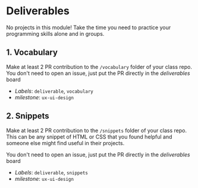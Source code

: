 # Deliverables

No projects in this module! Take the time you need to practice your programming skills alone and in groups.

## 1. Vocabulary

Make at least 2 PR contribution to the `/vocabulary` folder of your class repo. You don't need to open an issue, just put the PR directly in the _deliverables_ board

- _Labels_: `deliverable`, `vocabulary`
- _milestone_: `ux-ui-design`

## 2. Snippets

Make at least 2 PR contribution to the `/snippets` folder of your class repo. This can be any snippet of HTML or CSS that you found helpful and someone else might find useful in their projects.

You don't need to open an issue, just put the PR directly in the _deliverables_ board

- _Labels_: `deliverable`, `snippets`
- _milestone_: `ux-ui-design`

<!-- ## task class

Given a buggy program that processes user input, uses an array, uses a function, 1 error, has 1-2 bugs, and 1-2 unnamed variables, a student can complete, fix and describe the program.

- _Language Level_: what is covered in the /isolate folder
- _Environment_: a modern browser's console + debugger, an editor with helpful suggestions and auto-complete, a way to get the code from the editor to the devtools
- _Technologies_: JS
- _Starter_: a program with 1) user data stored in an array 2) a buggy, undocumented function that takes an array as an argument + correct test cases 3) 2-3 level-appropriate bugs in the main script 4) 1-2 unnamed variables 5) an error
- _Assessment Criteria_: is the function fixed and documented, are the bugs fixed (and the process documented), are the variables well-named (and the process documented), is the error fixed (and the process documented), is the program well-described -->
